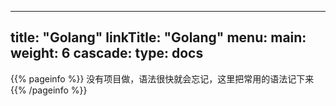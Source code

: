 
---
title: "Golang"
linkTitle: "Golang"
menu:
  main:
    weight: 6
cascade:
  type: docs
---

{{% pageinfo %}}
没有项目做，语法很快就会忘记，这里把常用的语法记下来
{{% /pageinfo %}}





